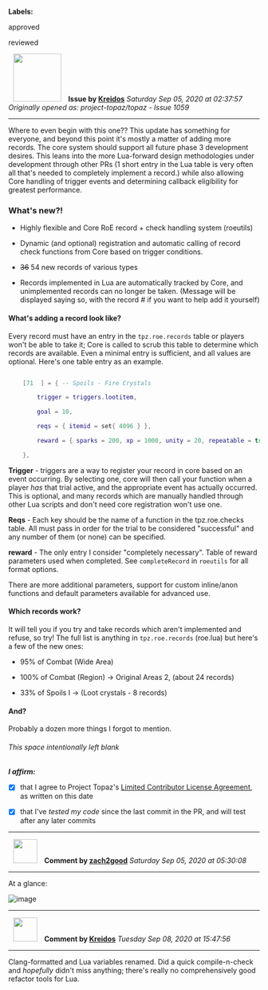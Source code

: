 **Labels:**

approved

reviewed



<a href="https://github.com/Kreidos"><img src="https://avatars0.githubusercontent.com/u/12466395?v=4" width="96" height="96" hspace="10"></img></a> **Issue by [Kreidos](https://github.com/Kreidos)**
_Saturday Sep 05, 2020 at 02:37:57_
_Originally opened as: project-topaz/topaz - Issue 1059_

----

Where to even begin with this one?? This update has something for everyone, and beyond this point it's mostly a matter of adding more records. The core system should support all future phase 3 development desires. This leans into the more Lua-forward design methodologies under development through other PRs (1 short entry in the Lua table is very often all that's needed to completely implement a record.) while also allowing Core handling of trigger events and determining callback eligibility for greatest performance.

### What's new?!
- Highly flexible and Core RoE record + check handling system (roeutils)
- Dynamic (and optional) registration and automatic calling of record check functions from Core based on trigger conditions.
- ~~36~~ 54 new records of various types
- Records implemented in Lua are automatically tracked by Core, and unimplemented records can no longer be taken. (Message will be displayed saying so, with the record # if you want to help add it yourself)

#### What's adding a record look like?
Every record must have an entry in the `tpz.roe.records` table or players won't be able to take it; Core is called to scrub this table to determine which records are available. Even a minimal entry is sufficient, and all values are optional. Here's one table entry as an example.
```lua
    [71  ] = { -- Spoils - Fire Crystals
        trigger = triggers.lootitem,
        goal = 10,
        reqs = { itemid = set{ 4096 } },
        reward = { sparks = 200, xp = 1000, unity = 20, repeatable = true },
    },
```
**Trigger** - triggers are a way to register your record in core based on an event occurring. By selecting one, core will then call your function when a player *has* that trial active, and the appropriate event has actually occurred. This is optional, and many records which are manually handled through other Lua scripts and don't need core registration won't use one.
**Reqs** - Each key should be the name of a function in the tpz.roe.checks table. All must pass in order for the trial to be considered "successful" and any number of them (or none) can be specified.
**reward** - The only entry I consider "completely necessary". Table of reward parameters used when completed. See `completeRecord` in `roeutils` for all format options.
There are more additional parameters, support for custom inline/anon functions and default parameters available for advanced use.

#### Which records work?
It will tell you if you try and take records which aren't implemented and refuse, so try! The full list is anything in `tpz.roe.records` (roe.lua) but here's a few of the new ones:
- 95% of Combat (Wide Area)
- 100% of Combat (Region) -> Original Areas 2, (about 24 records)
- 33% of Spoils I -> (Loot crystals - 8 records)

#### And?
Probably a dozen more things I forgot to mention.
###### This space intentionally left blank





<!-- place 'x' mark between square [] brackets to affirm: -->
**_I affirm:_**
- [x] that I agree to Project Topaz's [Limited Contributor License Agreement](http://project-topaz.com/blob/release/CONTRIBUTOR_AGREEMENT.md), as written on this date
- [x] that I've _tested my code_ since the last commit in the PR, and will test after any later commits




----
<a href="https://github.com/zach2good"><img src="https://avatars3.githubusercontent.com/u/1389729?v=4" width="48" height="48" hspace="10"></img></a> **Comment by [zach2good](https://github.com/zach2good)**
_Saturday Sep 05, 2020 at 05:30:08_

----

At a glance:
![image](https://user-images.githubusercontent.com/1389729/92298483-f92bad00-ef51-11ea-810b-356edf8d6254.png)



----
<a href="https://github.com/Kreidos"><img src="https://avatars0.githubusercontent.com/u/12466395?v=4" width="48" height="48" hspace="10"></img></a> **Comment by [Kreidos](https://github.com/Kreidos)**
_Tuesday Sep 08, 2020 at 15:47:56_

----

Clang-formatted and Lua variables renamed. Did a quick compile-n-check and *hopefully* didn't miss anything; there's really no comprehensively good refactor tools for Lua.
